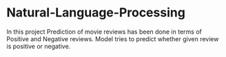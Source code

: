 # Natural-Language-Processing
In this project Prediction of movie reviews has been done in terms of Positive and Negative reviews. Model tries to predict whether given review is positive or negative.  

